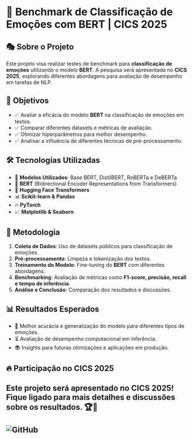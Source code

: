 # 🚀 Benchmark de Classificação de Emoções com BERT | CICS 2025

## 🎭 Sobre o Projeto
Este projeto visa realizar testes de benchmark para **classificação de emoções** utilizando o modelo **BERT**. A pesquisa será apresentada no **CICS 2025**, explorando diferentes abordagens para avaliação de desempenho em tarefas de NLP.

## 🎯 Objetivos
- ✅ Avaliar a eficácia do modelo **BERT** na classificação de emoções em textos.
- ✅ Comparar diferentes datasets e métricas de avaliação.
- ✅ Otimizar hiperparâmetros para melhor desempenho.
- ✅ Analisar a influência de diferentes técnicas de pré-processamento.

## 🛠️ Tecnologias Utilizadas
- 🤖 **Modelos Utilizados**: Base BERT, DistilBERT, RoBERTa e DeBERTa
- 🤖 **BERT** (Bidirectional Encoder Representations from Transformers)
- 📝 **Hugging Face Transformers**
- 📊 **Scikit-learn & Pandas**
- 🔥 **PyTorch**
- 📈 **Matplotlib & Seaborn**

## 📌 Metodologia
1. **Coleta de Dados**: Uso de datasets públicos para classificação de emoções.
2. **Pré-processamento**: Limpeza e tokenização dos textos.
3. **Treinamento do Modelo**: Fine-tuning do **BERT** com diferentes abordagens.
4. **Benchmarking**: Avaliação de métricas como **F1-score, precisão, recall e tempo de inferência**.
5. **Análise e Conclusão**: Comparação dos resultados e discussões.

## 📊 Resultados Esperados
- 🚀 Melhor acurácia e generalização do modelo para diferentes tipos de emoções.
- ⏳ Avaliação de desempenho computacional em inferência.
- 📚 Insights para futuras otimizações e aplicações em produção.

## 🔥 Participação no CICS 2025
Este projeto será apresentado no **CICS 2025**! Fique ligado para mais detalhes e discussões sobre os resultados. 🏆📢
---
![GitHub]('imagem.png')
---
